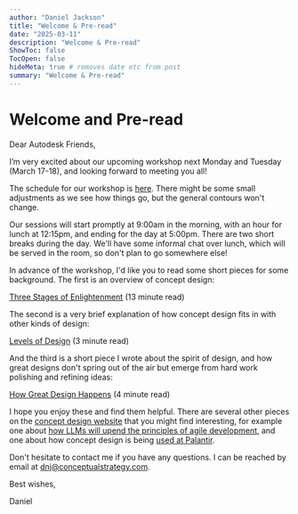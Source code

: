 ```yaml
---
author: "Daniel Jackson"
title: "Welcome & Pre-read"
date: "2025-03-11"
description: "Welcome & Pre-read"
ShowToc: false
TocOpen: false
hideMeta: true # removes date etc from post
summary: "Welcome & Pre-read"
---
```


# Welcome and Pre-read

Dear Autodesk Friends,

I’m very excited about our upcoming workshop next Monday and Tuesday (March 17-18), and looking forward to meeting you all!

The schedule for our workshop is [here](../schedule). There might be some small adjustments as we see how things go, but the general contours won't change.

Our sessions will start promptly at 9:00am in the morning, with an hour for lunch at 12:15pm, and ending for the day at 5:00pm. There are two short breaks during the day. We'll have some informal chat over lunch, which will be served in the room, so don't plan to go somewhere else!

In advance of the workshop, I'd like you to read some short pieces for some background. The first is an overview of concept design:

[Three Stages of Enlightenment](https://essenceofsoftware.com/posts/three-stages/) (13 minute read)
	
The second is a very brief explanation of how concept design fits in with other kinds of design: 

[Levels of Design](https://essenceofsoftware.com/tutorials/design-general/levels-of-design/) (3 minute read)

And the third is a short piece I wrote about the spirit of design, and how great designs don't spring out of the air but emerge from hard work polishing and refining ideas:

[How Great Design Happens](https://essenceofsoftware.com/tutorials/design-general/great-design/) (4 minute read)
	
I hope you enjoy these and find them helpful. There are several other pieces on the [concept design website](https://essenceofsoftware.com) that you might find interesting, for example one about [how LLMs will upend the principles of agile development](https://essenceofsoftware.com/posts/end-of-agile/), and one about how concept design is being [used at Palantir](https://essenceofsoftware.com/posts/palantir/). 

Don't hesitate to contact me if you have any questions. I can be reached by email at [dnj@conceptualstrategy.com](mailto:dnj@conceptualstrategy.com).

Best wishes,

Daniel


